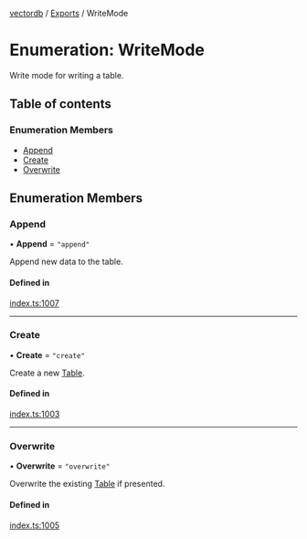 [vectordb](../README.md) / [Exports](../modules.md) / WriteMode

# Enumeration: WriteMode

Write mode for writing a table.

## Table of contents

### Enumeration Members

- [Append](WriteMode.md#append)
- [Create](WriteMode.md#create)
- [Overwrite](WriteMode.md#overwrite)

## Enumeration Members

### Append

• **Append** = ``"append"``

Append new data to the table.

#### Defined in

[index.ts:1007](https://github.com/lancedb/lancedb/blob/c89d5e6/node/src/index.ts#L1007)

___

### Create

• **Create** = ``"create"``

Create a new [Table](../interfaces/Table.md).

#### Defined in

[index.ts:1003](https://github.com/lancedb/lancedb/blob/c89d5e6/node/src/index.ts#L1003)

___

### Overwrite

• **Overwrite** = ``"overwrite"``

Overwrite the existing [Table](../interfaces/Table.md) if presented.

#### Defined in

[index.ts:1005](https://github.com/lancedb/lancedb/blob/c89d5e6/node/src/index.ts#L1005)
